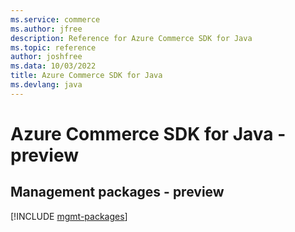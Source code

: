 ```yaml
---
ms.service: commerce
ms.author: jfree
description: Reference for Azure Commerce SDK for Java
ms.topic: reference
author: joshfree
ms.data: 10/03/2022
title: Azure Commerce SDK for Java
ms.devlang: java
---
```

# Azure Commerce SDK for Java - preview

## Management packages - preview
[!INCLUDE [mgmt-packages](commerce-mgmt-index.md)]